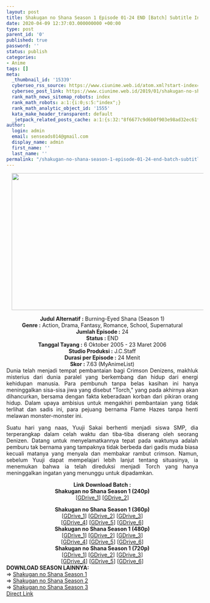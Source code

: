 ```yaml
---
layout: post
title: Shakugan no Shana Season 1 Episode 01-24 END [Batch] Subtitle Indonesia
date: 2020-04-09 12:37:03.000000000 +00:00
type: post
parent_id: '0'
published: true
password: ''
status: publish
categories:
- Anime
tags: []
meta:
  _thumbnail_id: '15339'
  cyberseo_rss_source: https://www.ciunime.web.id/atom.xml?start-index=3151&max-results=150
  cyberseo_post_link: https://www.ciunime.web.id/2019/01/shakugan-no-shana-season-1-episode-01.html
  rank_math_news_sitemap_robots: index
  rank_math_robots: a:1:{i:0;s:5:"index";}
  rank_math_analytic_object_id: '1555'
  kata_make_header_transparent: default
  _jetpack_related_posts_cache: a:1:{s:32:"8f6677c9d6b0f903e98ad32ec61f8deb";a:2:{s:7:"expires";i:1663367834;s:7:"payload";a:0:{}}}
author:
  login: admin
  email: senseads014@gmail.com
  display_name: admin
  first_name: ''
  last_name: ''
permalink: "/shakugan-no-shana-season-1-episode-01-24-end-batch-subtitle-indonesia/"
---
```

<div class="separator" style="clear: both; text-align: center;"><a href="https://3.bp.blogspot.com/-QK5w1b6zxjA/XD3yxLozCdI/AAAAAAAAHdY/-s17Eh-5MtoppXO1yZlBLjveaX4EmejSQCLcBGAs/s1600/Shakugan%2Bno%2BShana%2BSeason%2B1.jpg" imageanchor="1" style="margin-left: 1em; margin-right: 1em;"><img border="0" data-original-height="720" data-original-width="1280" height="360" src="{{ site.baseurl }}/assets/2020/04/Shakugan%2Bno%2BShana%2BSeason%2B1.jpg" width="640" /></a></div>
<p>
<div style="text-align: center;"><b>Judul Alternatif :</b> Burning-Eyed Shana (Season 1)</div>
<div style="text-align: center;"><b><b>Genre :</b></b> Action, Drama, Fantasy, Romance, School, Supernatural</div>
<div style="text-align: center;"><b>Jumlah Episode :</b> 24<br /><b>Status :&nbsp;</b>END<br /><b>Tanggal Tayang :</b> 6 Oktober 2005 - 23 Maret 2006<br /><b>Studio Produksi :</b> <b></b>J.C.Staff<br /><b>Durasi per Episode :</b>&nbsp;24 Menit</div>
<div style="text-align: center;"><b>Skor :</b> 7.63 (MyAnimeList)</div>
<div style="text-align: center;"></div>
<div style="text-align: justify;">Dunia telah menjadi tempat pembantaian bagi Crimson Denizens, makhluk misterius dari dunia paralel yang berkembang dan hidup dari energi kehidupan manusia. Para pembunuh tanpa belas kasihan ini hanya meninggalkan sisa-sisa jiwa yang disebut "Torch," yang pada akhirnya akan dihancurkan, bersama dengan fakta keberadaan korban dari pikiran orang hidup. Dalam upaya ambisius untuk mengakhiri pembantaian yang tidak terlihat dan sadis ini, para pejuang bernama Flame Hazes tanpa henti melawan monster-monster ini.</p>
<p>Suatu hari yang naas, Yuuji Sakai berhenti menjadi siswa SMP, dia terperangkap dalam celah waktu dan tiba-tiba diserang oleh seorang Denizen. Datang untuk menyelamatkannya tepat pada waktunya adalah pemburu tak bernama yang tampaknya tidak berbeda dari gadis muda biasa kecuali matanya yang menyala dan membakar rambut crimson. Namun, sebelum Yuuji dapat mempelajari lebih lanjut tentang situasinya, ia menemukan bahwa ia telah direduksi menjadi Torch yang hanya meninggalkan ingatan yang menunggu untuk dipadamkan.</p></div>
<div style="text-align: justify;"></div>
<div style="text-align: justify;"></div>
<div style="text-align: center;"><b>Link Download Batch :</b></div>
<div style="text-align: center;">
<div style="text-align: center;"><b>Shakugan no Shana Season 1 (240p)</b></div>
<div style="text-align: center;">[<a href="https://drive.google.com/uc?export=download&amp;id=16bGPaUYtNYMecXBPOKfgXHMIAtp8XHAD" target="_blank" rel="noopener">GDrive_1</a>] [<a href="https://drive.google.com/uc?export=download&amp;id=1h4UrGFPJD3TGp7fgc15AG_mlQqhrQJv6" target="_blank" rel="noopener">GDrive_2</a>]</p>
</div>
</div>
<div style="text-align: center;"><b>Shakugan no Shana Season 1 (360p)</b></div>
<div style="text-align: center;">[<a href="https://drive.google.com/uc?id=1A5REpGpBziihyopz7zAomCD7OEykvr_L" target="_blank" rel="noopener">GDrive_1</a>] [<a href="https://drive.google.com/uc?id=1RaLbK6eKejIcpJabavD_jFn_p3D1hUSJ&amp;export=download" target="_blank" rel="noopener">GDrive_2</a>] [<a href="https://drive.google.com/uc?export=download&amp;id=11_osGErhIeP5RcM-KCaLVI7t6VyjX_Dq" target="_blank" rel="noopener">GDrive_3</a>]<br />[<a href="https://drive.google.com/uc?export=download&amp;id=1FxmcXPgh_kAAwjLPlfdbKbSn3drSQx6D" target="_blank" rel="noopener">GDrive_4</a>] [<a href="https://drive.google.com/uc?export=download&amp;id=1qftBaIILji8SZPk2jDsJkYneU6wzeFXl" target="_blank" rel="noopener">GDrive_5</a>] [<a href="https://drive.google.com/uc?export=download&amp;id=1zBcoHjgPSGdIqQRkOTG132cCtVcsM7rL" target="_blank" rel="noopener">GDrive_6</a>]</div>
<div style="text-align: center;"></div>
<div style="text-align: center;"><b>Shakugan no Shana Season 1 (480p)</b><br />[<a href="https://drive.google.com/uc?export=download&amp;id=1XsfPq4UAySdW38hwiaA9Fax6GOV6P5rp" target="_blank" rel="noopener">GDrive_1</a>] [<a href="https://drive.google.com/uc?id=1DueqcV6ynasVusQA8kPHe9n0_h6yyzeR" target="_blank" rel="noopener">GDrive_2</a>] [<a href="https://drive.google.com/uc?id=1GhsufiTTBYxr7Jpbbo_D_-2ZstUs5NuV&amp;export=download" target="_blank" rel="noopener">GDrive_3</a>]<br />[<a href="https://drive.google.com/uc?export=download&amp;id=19lGGroUwItQEaJVGqFpupAlUZLapRj-U" target="_blank" rel="noopener">GDrive_4</a>] [<a href="https://drive.google.com/uc?id=0B6NGSGXFk7UnTzZvNHlxclRPT3c" target="_blank" rel="noopener">GDrive_5</a>] [<a href="https://drive.google.com/uc?export=download&amp;id=13oWEcKVLY1Bq6LubX-qHVAkd6Q6wCQY5" target="_blank" rel="noopener">GDrive_6</a>]</div>
<div style="text-align: center;"><b>Shakugan no Shana Season 1 (720p)</b><br />[<a href="https://drive.google.com/uc?export=download&amp;id=1laKJN_ZzLE9sDMr73Plrrsf_jhgwnXTd" target="_blank" rel="noopener">GDrive_1</a>] [<a href="https://drive.google.com/uc?export=download&amp;id=1Gzg76_VVl1-ahOuGoJgGjkTSoVEYTVM1" target="_blank" rel="noopener">GDrive_2</a>] [<a href="https://drive.google.com/uc?id=1AJcWgnO5HuI9jW9lOrEHn2sEhoveibws" target="_blank" rel="noopener">GDrive_3</a>]<br />[<a href="https://drive.google.com/uc?id=1ECpVyaTQq0bXz33NF4MvuBnmQZ-53pbI&amp;export=download" target="_blank" rel="noopener">GDrive_4</a>] [<a href="https://drive.google.com/uc?export=download&amp;id=1X-TQCgASnH406XdOj_gWcVtbLjhl5jmS" target="_blank" rel="noopener">GDrive_5</a>] [<a href="https://drive.google.com/uc?export=download&amp;id=1CdJsu3hC0pRja7QepbfHFIj4c_oTOvh4" target="_blank" rel="noopener">GDrive_6</a>]
<div style="text-align: justify;"></div>
<div style="text-align: justify;"></div>
<div style="text-align: justify;"><b>DOWNLOAD SEASON LAINNYA:</b></div>
<div style="text-align: justify;">=&gt;&nbsp;<a href="https://www.ciunime.web.id/2019/01/shakugan-no-shana-season-1-episode-01.html" target="_blank" rel="noopener">Shakugan no Shana Season 1</a></div>
<div style="text-align: justify;">=&gt; <a href="https://www.ciunime.web.id/2019/01/shakugan-no-shana-season-2-episode-01.html" target="_blank" rel="noopener">Shakugan no Shana Season 2</a><br />=&gt; <a href="https://www.ciunime.web.id/2019/01/shakugan-no-shana-season-3-episode-01.html" target="_blank" rel="noopener">Shakugan no Shana Season 3</a></div>
<div style="text-align: justify;"></div>
</div>
<link rel="stylesheet" href="https://cdnjs.cloudflare.com/ajax/libs/font-awesome/4.7.0/css/font-awesome.min.css" />
<div class="divbtn"> <a href="https://handymansurrender.com/fihup8buzv?key=94550f7ce39444073321dde3b8782f97" class="btn"><i class="fa fa-download"></i> Direct Link</a> </div>
